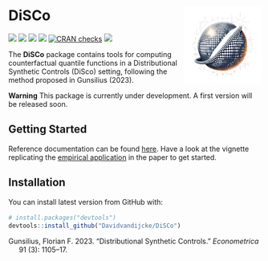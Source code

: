 
<!-- README.md is generated from README.Rmd. Please edit that file -->

# DiSCo <img src="man/figures/logo.png" align="right" alt="" width="155" />

[![](http://cranlogs.r-pkg.org/badges/grand-total/DiSCo?color=blue)](https://cran.r-project.org/package=DiSCo)
[![](http://cranlogs.r-pkg.org/badges/last-month/DiSCo?color=blue)](https://cran.r-project.org/package=DiSCo)
[![](https://www.r-pkg.org/badges/version/DiSCo?color=blue)](https://cran.r-project.org/package=DiSCo)
[![](https://img.shields.io/badge/devel%20version-0.0.0.9000-blue.svg)](https://github.com/Davidvandijcke/DiSCo)
[![CRAN
checks](https://badges.cranchecks.info/summary/DiSCo.svg)](https://cran.r-project.org/web/checks/check_results_DiSCo.html)
[![](https://img.shields.io/github/last-commit/Davidvandijcke/DiSCo.svg)](https://github.com/Davidvandijcke/DiSCo/commits/main)

<!-- README.mdƒ is generated from README.Rmd. Please edit that file -->

The **DiSCo** package contains tools for computing counterfactual
quantile functions in a Distributional Synthetic Controls (DiSco)
setting, following the method proposed in Gunsilius (2023).

**Warning** This package is currently under development. A first version
will be released soon.

## Getting Started

Reference documentation can be found [here](https://www.davidvandijcke.com/DiSCo/reference/index.html). Have a look at the vignette replicating the [empirical
application](https://www.davidvandijcke.com/DiSCo/articles/Dube2019.html)
in the paper to get started.

## Installation

You can install latest version from GitHub with:

``` r
# install.packages("devtools")
devtools::install_github("Davidvandijcke/DiSCo")
```

<div id="refs" class="references csl-bib-body hanging-indent">

<div id="ref-gunsilius2023distributional" class="csl-entry">

Gunsilius, Florian F. 2023. “Distributional Synthetic Controls.”
*Econometrica* 91 (3): 1105–17.

</div>

</div>
